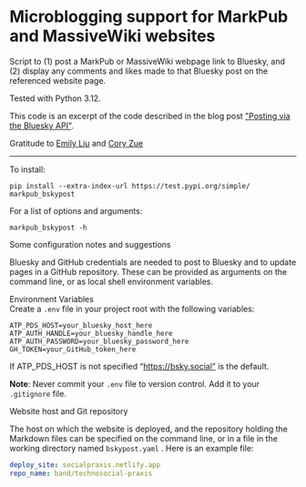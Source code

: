 
Microblogging support for MarkPub and MassiveWiki websites
=========================

Script to (1) post a MarkPub or MassiveWiki webpage link to Bluesky,
and (2) display any comments and likes made to that Bluesky post on
the referenced website page.  

Tested with Python 3.12.

This code is an excerpt of the code described in the blog post ["Posting via the Bluesky API"](https://atproto.com/blog/create-post).

Gratitude to [Emily Liu](https://emilyliu.me/) and [Cory Zue](https://www.coryzue.com/)  

-----

To install:

``` shell
pip install --extra-index-url https://test.pypi.org/simple/ markpub_bskypost
```  


For a list of options and arguments:

```shell
markpub_bskypost -h
```   

Some configuration notes and suggestions  

Bluesky and GitHub credentials are needed to post to Bluesky and to update pages in a GitHub repository. These can be provided as arguments on the command line, or as local shell environment variables.  

Environment Variables  
Create a `.env` file in your project root with the following variables:

```
ATP_PDS_HOST=your_bluesky_host_here
ATP_AUTH_HANDLE=your_bluesky_handle_here
ATP_AUTH_PASSWORD=your_bluesky_password_here
GH_TOKEN=your_GitHub_token_here
```

If ATP_PDS_HOST is not specified “https://bsky.social” is the default.  

**Note**: Never commit your `.env` file to version control. Add it to your `.gitignore` file.

Website host and Git repository  

The host on which the website is deployed, and the repository holding the Markdown files can be specified on the command line, or in a file in the working directory named `bskypost.yaml` . Here is an example file:  

```yaml
deploy_site: socialpraxis.netlify.app
repo_name: band/technosocial-praxis
```  
